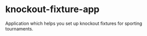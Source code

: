 # knockout-fixture-app
Application which helps you set up knockout fixtures for sporting tournaments.
